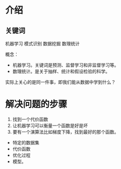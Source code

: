 # 介绍

## 关键词

机器学习
模式识别
数据挖掘
数理统计

概念：

- 机器学习。关键词是预测、监督学习和非监督学习等。
- 数理统计。是关于抽样、统计和假设检验的科学。

实际上关心的是同一件事，即我们能从数据中学到什么？




# 解决问题的步骤

1. 找到一个代价函数
2. 让机器学习可以衡量一个函数是好是坏
3. 要有一个演算法比如梯度下降，找到最好的那个函数。



- 特定的数据集
- 代价函数
- 优化过程
- 模型。
